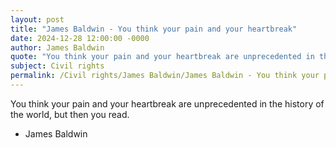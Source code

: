 ```yaml
---
layout: post
title: "James Baldwin - You think your pain and your heartbreak"
date: 2024-12-28 12:00:00 -0000
author: James Baldwin
quote: "You think your pain and your heartbreak are unprecedented in the history of the world, but then you read."
subject: Civil rights
permalink: /Civil rights/James Baldwin/James Baldwin - You think your pain and your heartbreak
---
```


You think your pain and your heartbreak are unprecedented in the history of the world, but then you read.

- James Baldwin
